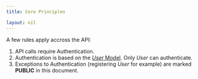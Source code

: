 ```yaml
---
title: Core Principles

layout: nil
---
```

A few rules apply accross the API:
1. API calls require Authentication.
1. Authentication is based on the [_User_ Model](/#/user-object). Only _User_ can authenticate.
1. Exceptions to Authentication (registering _User_ for example) are marked **PUBLIC** in this document.